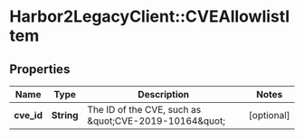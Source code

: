 # Harbor2LegacyClient::CVEAllowlistItem

## Properties
Name | Type | Description | Notes
------------ | ------------- | ------------- | -------------
**cve_id** | **String** | The ID of the CVE, such as \&quot;CVE-2019-10164\&quot; | [optional] 



